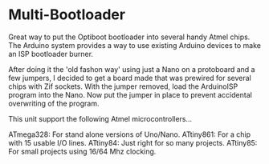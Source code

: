 # Multi-Bootloader
Great way to put the Optiboot bootloader into several handy Atmel chips. The Arduino system provides a way to use existing Arduino devices to make an ISP bootloader burner.

After doing it the 'old fashon way' using just a Nano on a protoboard and a few jumpers, I decided to get a board made that was prewired for several chips with Zif sockets. With the jumper removed, load the ArduinoISP program into the Nano.  Now put the jumper in place to prevent accidental overwriting of the program.

This unit support the following Atmel microcontrollers...

ATmega328: For stand alone versions of Uno/Nano.
ATtiny861: For a chip with 15 usable I/O lines.
ATtiny84:  Just right for so many projects.
ATtiny85:  For small projects using 16/64 Mhz clocking.

